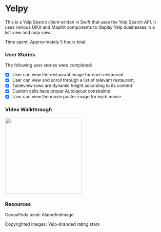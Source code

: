 # Yelpy

This is a Yelp Search client written in Swift that uses the Yelp Search API. It uses various UIKit and MapKit components to display Yelp businesses in a list view and map view.

Time spent: Approximately 5 hours total

### User Stories
The following user stories were completed: 
- [x] User can view the restaurant image for each restaurant
- [x] User can view and scroll through a list of relevant restaurant.
- [x] Tableview rows are dynamic height according to its content
- [x] Custom cells have proper Autolayout constraints
- [x] User can view the movie poster image for each movie.

### Video Walkthrough
<img src="https://github.com/YilikaLoufoua/Yelpy/blob/main/walkthrough.gif" width=250><br>

### Resources
CocoaPods used:
AlamofireImage

Copyrighted images:
Yelp-branded rating stars
